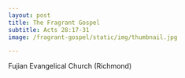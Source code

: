 ```yaml
---
layout: post
title: The Fragrant Gospel
subtitle: Acts 28:17-31
image: /fragrant-gospel/static/img/thumbnail.jpg

---
```

Fujian Evangelical Church (Richmond)